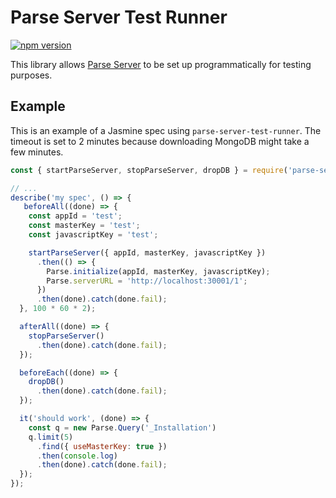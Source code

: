 # Parse Server Test Runner

[![npm version](https://img.shields.io/npm/v/parse-server-test-runner.svg?style=flat)](https://www.npmjs.com/package/parse-server-test-runner)

This library allows [Parse Server](https://github.com/parse-community/parse-server) to be set up programmatically for testing purposes.

## Example
This is an example of a Jasmine spec using `parse-server-test-runner`.
The timeout is set to 2 minutes because downloading MongoDB might take a few minutes.

```javascript
const { startParseServer, stopParseServer, dropDB } = require('parse-server-test-runner');

// ...
describe('my spec', () => {
   beforeAll((done) => {
    const appId = 'test';
    const masterKey = 'test';
    const javascriptKey = 'test';

    startParseServer({ appId, masterKey, javascriptKey })
      .then(() => {
        Parse.initialize(appId, masterKey, javascriptKey);
        Parse.serverURL = 'http://localhost:30001/1';
      })
      .then(done).catch(done.fail);
  }, 100 * 60 * 2);

  afterAll((done) => {
    stopParseServer()
      .then(done).catch(done.fail);
  });

  beforeEach((done) => {
    dropDB()
      .then(done).catch(done.fail);
  });

  it('should work', (done) => {
    const q = new Parse.Query('_Installation')
    q.limit(5)
      .find({ useMasterKey: true })
      .then(console.log)
      .then(done).catch(done.fail);
  });
});
```

